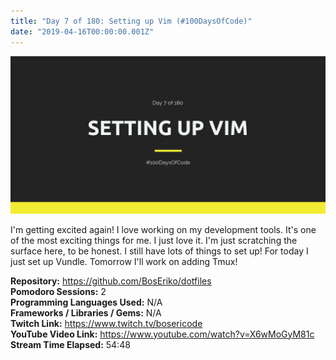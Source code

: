 ```yaml
---
title: "Day 7 of 180: Setting up Vim (#100DaysOfCode)"
date: "2019-04-16T00:00:00.001Z"
---
```


![Cover Image](../../assets/blog/190416001-day-7-of-180/Cover.png "Cover Image")

I'm getting excited again! I love working on my development tools. It's one of the most exciting things for me. I just love it. I'm just scratching the surface here, to be honest. I still have lots of things to set up! For today I just set up Vundle. Tomorrow I'll work on adding Tmux!

**Repository:** https://github.com/BosEriko/dotfiles  
**Pomodoro Sessions:** 2  
**Programming Languages Used:** N/A  
**Frameworks / Libraries / Gems:** N/A  
**Twitch Link:** https://www.twitch.tv/bosericode  
**YouTube Video Link:** https://www.youtube.com/watch?v=X6wMoGyM81c  
**Stream Time Elapsed:** 54:48